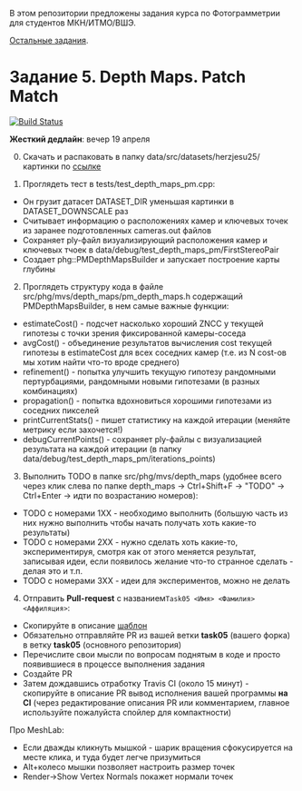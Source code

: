 В этом репозитории предложены задания курса по Фотограмметрии для студентов МКН/ИТМО/ВШЭ.

[Остальные задания](https://github.com/PhotogrammetryCourse/PhotogrammetryTasks2023/).

# Задание 5. Depth Maps. Patch Match

[![Build Status](https://github.com/PhotogrammetryCourse/PhotogrammetryTasks2023/actions/workflows/cmake.yml/badge.svg?branch=task05&event=push)](https://github.com/PhotogrammetryCourse/PhotogrammetryTasks2023/actions/workflows/cmake.yml)

**Жесткий дедлайн**: вечер 19 апреля

0. Скачать и распаковать в папку data/src/datasets/herzjesu25/ картинки по [ссылке](https://disk.yandex.com/d/AnCvI93VtRagNw)

1. Проглядеть тест в tests/test_depth_maps_pm.cpp:

 - Он грузит датасет DATASET_DIR уменьшая картинки в DATASET_DOWNSCALE раз
 - Считывает информацию о расположениях камер и ключевых точек из заранее подготовленных cameras.out файлов
 - Сохраняет ply-файл визуализирующий расположения камер и ключевых тчоек в data/debug/test_depth_maps_pm/FirstStereoPair
 - Создает phg::PMDepthMapsBuilder и запускает построение карты глубины
 
2. Проглядеть структуру кода в файле src/phg/mvs/depth_maps/pm_depth_maps.h содержащий PMDepthMapsBuilder, в нем самые важные функции:

 - estimateCost() - подсчет насколько хороший ZNCC у текущей гипотезы с точки зрения фиксированной камеры-соседа
 - avgCost() - объединение результатов вычисления cost текущей гипотезы в estimateCost для всех соседних камер (т.е. из N cost-ов мы хотим найти что-то вроде среднего)
 - refinement() - попытка улучшить текущую гипотезу рандомными пертурбациями, рандомными новыми гипотезами (в разных комбинациях) 
 - propagation() - попытка вдохновиться хорошими гипотезами из соседних пикселей
 - printCurrentStats() - пишет статистику на каждой итерации (меняйте метрику если захочется!)
 - debugCurrentPoints() - сохраняет ply-файлы с визуализацией результата на каждой итерации (в папку data/debug/test_depth_maps_pm/iterations_points)
 
3. Выполнить TODO в папке src/phg/mvs/depth_maps (удобнее всего через клик слева по папке depth_maps -> Ctrl+Shift+F -> "TODO" -> Ctrl+Enter -> идти по возрастанию номеров):

 - TODO с номерами 1XX - необходимо выполнить (большую часть из них нужно выполнить чтобы начать получать хоть какие-то результаты)
 - TODO с номерами 2XX - нужно сделать хоть какие-то, экспериментируя, смотря как от этого меняется результат, записывая идеи, если появилось желание что-то странное сделать - делая это и т.п.
 - TODO с номерами 3XX - идеи для экспериментов, можно не делать
 
4. Отправить **Pull-request** с названием```Task05 <Имя> <Фамилия> <Аффиляция>```:

 - Скопируйте в описание [шаблон](https://raw.githubusercontent.com/PhotogrammetryCourse/PhotogrammetryTasks2023/task05/.github/pull_request_template.md)
 - Обязательно отправляйте PR из вашей ветки **task05** (вашего форка) в ветку **task05** (основного репозитория)
 - Перечислите свои мысли по вопросам поднятым в коде и просто появившиеся в процессе выполнения задания
 - Создайте PR
 - Затем дождавшись отработку Travis CI (около 15 минут) - скопируйте в описание PR вывод исполнения вашей программы **на CI** (через редактирование описания PR или комментарием, главное используйте пожалуйста спойлер для компактности)
 
Про MeshLab:

 - Если дважды кликнуть мышкой - шарик вращения сфокусируется на месте клика, и туда будет легче призумиться
 - Alt+колесо мышки позволяет настроить размер точек
 - Render->Show Vertex Normals покажет нормали точек
